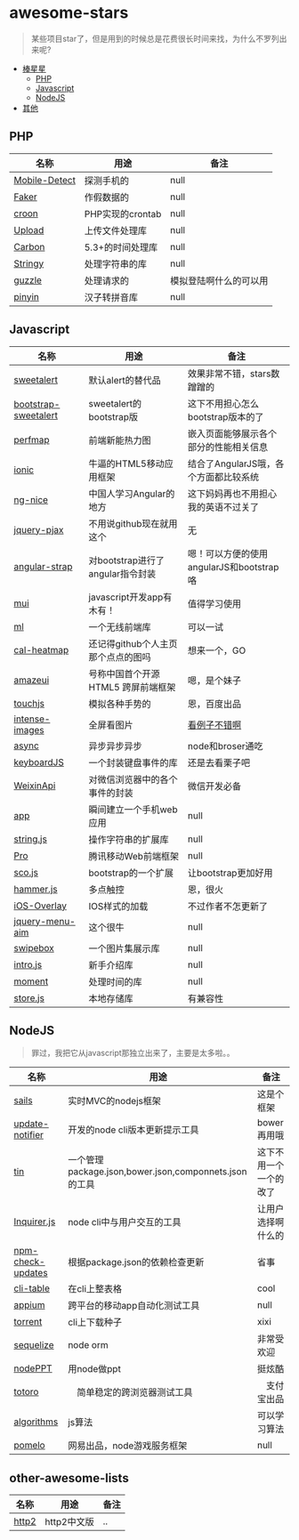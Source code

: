 awesome-stars
=============

> 某些项目star了，但是用到的时候总是花费很长时间来找，为什么不罗列出来呢?

- [棒星星](#awesome-stars)
    - [PHP](#php)
    - [Javascript](#javascript)
    - [NodeJS](#nodejs)
- [其他](#other-awesome-lists)

## PHP

名称 | 用途 | 备注
-----|------|-----
[Mobile-Detect](https://github.com/serbanghita/Mobile-Detect) | 探测手机的 | null
[Faker](https://github.com/fzaninotto/Faker) | 作假数据的 | null
[croon](https://github.com/hfcorriez/croon) | PHP实现的crontab | null
[Upload](https://github.com/codeguy/Upload) | 上传文件处理库 | null
[Carbon](https://github.com/briannesbitt/Carbon) | 5.3+的时间处理库 | null
[Stringy](https://github.com/danielstjules/Stringy) | 处理字符串的库 | null
[guzzle](https://github.com/guzzle/guzzle) | 处理请求的 | 模拟登陆啊什么的可以用
[pinyin](https://github.com/overtrue/pinyin) | 汉子转拼音库 | null

## Javascript

名称 | 用途 | 备注
-----|------|-----
[sweetalert](https://github.com/t4t5/sweetalert) | 默认alert的替代品 | 效果非常不错，stars数蹭蹭的
[bootstrap-sweetalert](https://github.com/lipis/bootstrap-sweetalert) | sweetalert的bootstrap版 | 这下不用担心怎么bootstrap版本的了
[perfmap](https://github.com/zeman/perfmap) | 前端新能热力图 | 嵌入页面能够展示各个部分的性能相关信息
[ionic](https://github.com/driftyco/ionic) | 牛逼的HTML5移动应用框架 | 结合了AngularJS哦，各个方面都比较系统
[ng-nice](https://github.com/angular-cn/ng-nice) | 中国人学习Angular的地方 | 这下妈妈再也不用担心我的英语不过关了
[jquery-pjax](https://github.com/defunkt/jquery-pjax) | 不用说github现在就用这个 | 无
[angular-strap](https://github.com/mgcrea/angular-strap) | 对bootstrap进行了angular指令封装 | 嗯！可以方便的使用angularJS和bootstrap咯
[mui](https://github.com/dcloudio/mui) | javascript开发app有木有！| 值得学习使用
[ml](https://github.com/amfe/ml) | 一个无线前端库 | 可以一试
[cal-heatmap](https://github.com/kamisama/cal-heatmap) | 还记得github个人主页那个点点的图吗 | 想来一个，GO
[amazeui](https://github.com/allmobilize/amazeui) | 号称中国首个开源 HTML5 跨屏前端框架 | 嗯，是个妹子
[touchjs](https://github.com/Clouda-team/touchjs) | 模拟各种手势的 | 恩，百度出品
[intense-images](https://github.com/tholman/intense-images) | 全屏看图片 | [看例子不错啊](http://tholman.com/intense-images/)
[async](https://github.com/caolan/async) | 异步异步异步 | node和broser通吃
[keyboardJS](https://github.com/RobertWHurst/KeyboardJS) | 一个封装键盘事件的库 | 还是去看栗子吧
[WeixinApi](https://github.com/zxlie/WeixinApi) | 对微信浏览器中的各个事件的封装 | 微信开发必备
[app](https://github.com/kikinteractive/app) | 瞬间建立一个手机web应用 | null
[string.js](https://github.com/jprichardson/string.js) | 操作字符串的扩展库 | null
[Pro](https://github.com/AlloyTeam/Pro) | 腾讯移动Web前端框架 | null
[sco.js](https://github.com/terebentina/sco.js) | bootstrap的一个扩展 | 让bootstrap更加好用
[hammer.js](https://github.com/hammerjs/hammer.js) | 多点触控 | 恩，很火
[iOS-Overlay](https://github.com/taitems/iOS-Overlay) | IOS样式的加载 | 不过作者不怎更新了
[jquery-menu-aim](https://github.com/kamens/jQuery-menu-aim) | 这个很牛 | null
[swipebox](https://github.com/brutaldesign/swipebox) | 一个图片集展示库 | null
[intro.js](https://github.com/usablica/intro.js) | 新手介绍库 | null
[moment](https://github.com/moment/moment) | 处理时间的库 | null
[store.js](https://github.com/marcuswestin/store.js) | 本地存储库 | 有兼容性


## NodeJS

> 罪过，我把它从javascript那独立出来了，主要是太多啦。。

名称 | 用途 | 备注
-----|------|-----
[sails](https://github.com/balderdashy/sails) | 实时MVC的nodejs框架 | 这是个框架
[update-notifier](https://github.com/yeoman/update-notifier) | 开发的node cli版本更新提示工具 | bower再用哦
[tin](https://github.com/jprichardson/tin) | 一个管理package.json,bower.json,componnets.json的工具 | 这下不用一个一个的改了
[Inquirer.js](https://github.com/SBoudrias/Inquirer.js) | node cli中与用户交互的工具 | 让用户选择啊什么的
[npm-check-updates](https://github.com/tjunnone/npm-check-updates) | 根据package.json的依赖检查更新 | 省事
[cli-table](https://github.com/Automattic/cli-table) | 在cli上整表格 | cool
[appium](https://github.com/appium/appium) | 跨平台的移动app自动化测试工具 | null
[torrent](https://github.com/maxogden/torrent) | cli上下载种子 | xixi
[sequelize](https://github.com/sequelize/sequelize) | node orm | 非常受欢迎
[nodePPT](https://github.com/ksky521/nodePPT) | 用node做ppt | 挺炫酷
[totoro](https://github.com/totorojs/totoro) |　简单稳定的跨浏览器测试工具 |　支付宝出品
[algorithms](https://github.com/felipernb/algorithms.js) | js算法 | 可以学习算法
[pomelo](https://github.com/NetEase/pomelo) | 网易出品，node游戏服务框架 | null


## other-awesome-lists

名称 | 用途 | 备注
-----|------|-----
[http2](https://github.com/fex-team/http2-spec/blob/master/HTTP2%E4%B8%AD%E8%8B%B1%E5%AF%B9%E7%85%A7%E7%89%88(06-29).md) | http2中文版 | ..
